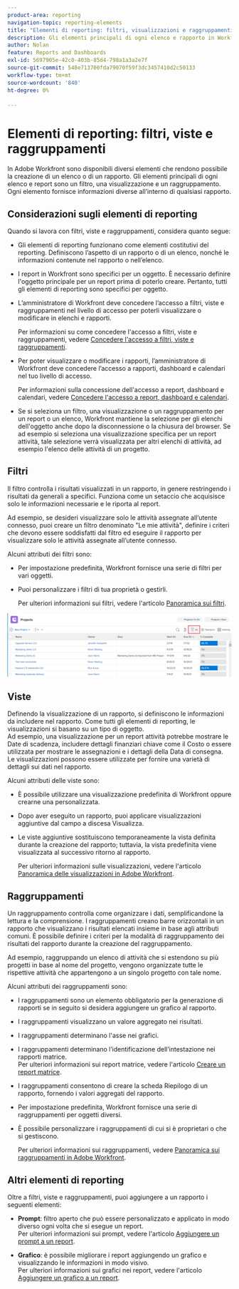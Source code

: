 ```yaml
---
product-area: reporting
navigation-topic: reporting-elements
title: "Elementi di reporting: filtri, visualizzazioni e raggruppamenti"
description: Gli elementi principali di ogni elenco e rapporto in Workfront sono un filtro, una vista e un raggruppamento. Ogni elemento fornisce informazioni diverse all’interno di qualsiasi rapporto.
author: Nolan
feature: Reports and Dashboards
exl-id: 5697905e-42c0-403b-85d4-798a1a3a2e7f
source-git-commit: 548e713700fda79070f59f3dc3457410d2c50133
workflow-type: tm+mt
source-wordcount: '840'
ht-degree: 0%

---
```


# Elementi di reporting: filtri, viste e raggruppamenti

<!--
<div style="color: #ff1493;" data-mc-conditions="QuicksilverOrClassic.Draft mode">
<p>AL: Add information here about all the different kinds of FVGs: in reports, in lists, beta, etc // OR: this article should be a high-level overview of reporting elements. Then, each type of element should have:</p>
<p>- overview for Filters</p>
<p>- create a filter</p>
<p>- share a filter</p>
<p>ALL in Reporting elements but the Shared ones should be linked to Basics> Sharing; some of the articles in the Basics> Navigation> Use lists might beed to link here as well</p>
</div>
-->

In Adobe Workfront sono disponibili diversi elementi che rendono possibile la creazione di un elenco o di un rapporto. Gli elementi principali di ogni elenco e report sono un filtro, una visualizzazione e un raggruppamento. Ogni elemento fornisce informazioni diverse all’interno di qualsiasi rapporto.

## Considerazioni sugli elementi di reporting

Quando si lavora con filtri, viste e raggruppamenti, considera quanto segue:

* Gli elementi di reporting funzionano come elementi costitutivi del reporting. Definiscono l’aspetto di un rapporto o di un elenco, nonché le informazioni contenute nel rapporto o nell’elenco.
* I report in Workfront sono specifici per un oggetto. È necessario definire l&#39;oggetto principale per un report prima di poterlo creare. Pertanto, tutti gli elementi di reporting sono specifici per oggetto.
* L’amministratore di Workfront deve concedere l’accesso a filtri, viste e raggruppamenti nel livello di accesso per poterli visualizzare o modificare in elenchi e rapporti.

  Per informazioni su come concedere l&#39;accesso a filtri, viste e raggruppamenti, vedere [Concedere l&#39;accesso a filtri, viste e raggruppamenti](../../../administration-and-setup/add-users/configure-and-grant-access/grant-access-fvg.md).

* Per poter visualizzare o modificare i rapporti, l’amministratore di Workfront deve concedere l’accesso a rapporti, dashboard e calendari nel tuo livello di accesso.

  Per informazioni sulla concessione dell&#39;accesso a report, dashboard e calendari, vedere [Concedere l&#39;accesso a report, dashboard e calendari](../../../administration-and-setup/add-users/configure-and-grant-access/grant-access-reports-dashboards-calendars.md).

* Se si seleziona un filtro, una visualizzazione o un raggruppamento per un report o un elenco, Workfront mantiene la selezione per gli elenchi dell&#39;oggetto anche dopo la disconnessione o la chiusura del browser. Se ad esempio si seleziona una visualizzazione specifica per un report attività, tale selezione verrà visualizzata per altri elenchi di attività, ad esempio l&#39;elenco delle attività di un progetto.

## Filtri

Il filtro controlla i risultati visualizzati in un rapporto, in genere restringendo i risultati da generali a specifici. Funziona come un setaccio che acquisisce solo le informazioni necessarie e le riporta al report.

Ad esempio, se desideri visualizzare solo le attività assegnate all’utente connesso, puoi creare un filtro denominato &quot;Le mie attività&quot;, definire i criteri che devono essere soddisfatti dal filtro ed eseguire il rapporto per visualizzare solo le attività assegnate all’utente connesso.

Alcuni attributi dei filtri sono:

* Per impostazione predefinita, Workfront fornisce una serie di filtri per vari oggetti.
* Puoi personalizzare i filtri di tua proprietà o gestirli.

  Per ulteriori informazioni sui filtri, vedere l&#39;articolo [Panoramica sui filtri](../../../reports-and-dashboards/reports/reporting-elements/filters-overview.md).

![Icona filtro](assets/projects-list-with-filter-drop-down-highlighted-nwe.png)

## Viste

Definendo la visualizzazione di un rapporto, si definiscono le informazioni da includere nel rapporto. Come tutti gli elementi di reporting, le visualizzazioni si basano su un tipo di oggetto.\
Ad esempio, una visualizzazione per un report attività potrebbe mostrare le Date di scadenza, includere dettagli finanziari chiave come il Costo o essere utilizzata per mostrare le assegnazioni e i dettagli della Data di consegna. Le visualizzazioni possono essere utilizzate per fornire una varietà di dettagli sui dati nel rapporto.

Alcuni attributi delle viste sono:

* È possibile utilizzare una visualizzazione predefinita di Workfront oppure crearne una personalizzata.
* Dopo aver eseguito un rapporto, puoi applicare visualizzazioni aggiuntive dal campo a discesa Visualizza.
* Le viste aggiuntive sostituiscono temporaneamente la vista definita durante la creazione del rapporto; tuttavia, la vista predefinita viene visualizzata al successivo ritorno al rapporto.

  Per ulteriori informazioni sulle visualizzazioni, vedere l&#39;articolo [Panoramica delle visualizzazioni in Adobe Workfront](../../../reports-and-dashboards/reports/reporting-elements/views-overview.md).

## Raggruppamenti

Un raggruppamento controlla come organizzare i dati, semplificandone la lettura e la comprensione. I raggruppamenti creano barre orizzontali in un rapporto che visualizzano i risultati elencati insieme in base agli attributi comuni. È possibile definire i criteri per la modalità di raggruppamento dei risultati del rapporto durante la creazione del raggruppamento.

Ad esempio, raggruppando un elenco di attività che si estendono su più progetti in base al nome del progetto, vengono organizzate tutte le rispettive attività che appartengono a un singolo progetto con tale nome.

Alcuni attributi dei raggruppamenti sono:

* I raggruppamenti sono un elemento obbligatorio per la generazione di rapporti se in seguito si desidera aggiungere un grafico al rapporto.
* I raggruppamenti visualizzano un valore aggregato nei risultati.&#x200B;
* I raggruppamenti determinano l&#39;asse nei grafici.
* I raggruppamenti determinano l’identificazione dell’intestazione nei rapporti matrice.\
  Per ulteriori informazioni sui report matrice, vedere l&#39;articolo [Creare un report matrice](../../../reports-and-dashboards/reports/creating-and-managing-reports/create-matrix-report.md).

* I raggruppamenti consentono di creare la scheda Riepilogo di un rapporto, fornendo i valori aggregati del rapporto.
* Per impostazione predefinita, Workfront fornisce una serie di raggruppamenti per oggetti diversi.
* È possibile personalizzare i raggruppamenti di cui si è proprietari o che si gestiscono.

  Per ulteriori informazioni sui raggruppamenti, vedere [Panoramica sui raggruppamenti in Adobe Workfront](../../../reports-and-dashboards/reports/reporting-elements/groupings-overview.md).

## Altri elementi di reporting

Oltre a filtri, viste e raggruppamenti, puoi aggiungere a un rapporto i seguenti elementi:

* **Prompt**: filtro aperto che può essere personalizzato e applicato in modo diverso ogni volta che si esegue un report.\
  Per ulteriori informazioni sui prompt, vedere l&#39;articolo [Aggiungere un prompt a un report](../../../reports-and-dashboards/reports/creating-and-managing-reports/add-prompt-report.md).

* **Grafico**: è possibile migliorare i report aggiungendo un grafico e visualizzando le informazioni in modo visivo.\
  Per ulteriori informazioni sui grafici nei report, vedere l&#39;articolo [Aggiungere un grafico a un report](../../../reports-and-dashboards/reports/creating-and-managing-reports/add-chart-report.md).
